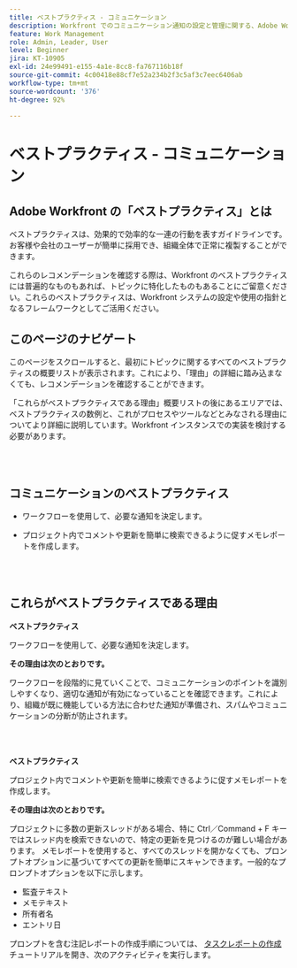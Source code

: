 ```yaml
---
title: ベストプラクティス - コミュニケーション
description: Workfront でのコミュニケーション通知の設定と管理に関する、Adobe Workfront のエキスパートによるベストプラクティスのレコメンデーションについて説明します。
feature: Work Management
role: Admin, Leader, User
level: Beginner
jira: KT-10905
exl-id: 24e99491-e155-4a1e-8cc8-fa767116b18f
source-git-commit: 4c00418e88cf7e52a234b2f3c5af3c7eec6406ab
workflow-type: tm+mt
source-wordcount: '376'
ht-degree: 92%

---
```


# ベストプラクティス - コミュニケーション

## Adobe Workfront の「ベストプラクティス」とは

ベストプラクティスは、効果的で効率的な一連の行動を表すガイドラインです。お客様や会社のユーザーが簡単に採用でき、組織全体で正常に複製することができます。

これらのレコメンデーションを確認する際は、Workfront のベストプラクティスには普遍的なものもあれば、トピックに特化したものもあることにご留意ください。これらのベストプラクティスは、Workfront システムの設定や使用の指針となるフレームワークとしてご活用ください。

## このページのナビゲート

このページをスクロールすると、最初にトピックに関するすべてのベストプラクティスの概要リストが表示されます。これにより、「理由」の詳細に踏み込まなくても、レコメンデーションを確認することができます。

「これらがベストプラクティスである理由」概要リストの後にあるエリアでは、ベストプラクティスの数例と、これがプロセスやツールなどとみなされる理由についてより詳細に説明しています。Workfront インスタンスでの実装を検討する必要があります。

</br>
</br>

## コミュニケーションのベストプラクティス

* ワークフローを使用して、必要な通知を決定します。

* プロジェクト内でコメントや更新を簡単に検索できるように促すメモレポートを作成します。

</br>
</br>

## これらがベストプラクティスである理由

**ベストプラクティス**

ワークフローを使用して、必要な通知を決定します。

**その理由は次のとおりです。**

ワークフローを段階的に見ていくことで、コミュニケーションのポイントを識別しやすくなり、適切な通知が有効になっていることを確認できます。これにより、組織が既に機能している方法に合わせた通知が準備され、スパムやコミュニケーションの分断が防止されます。

</br>
</br>


**ベストプラクティス**

プロジェクト内でコメントや更新を簡単に検索できるように促すメモレポートを作成します。



**その理由は次のとおりです。**

プロジェクトに多数の更新スレッドがある場合、特に Ctrl／Command + F キーではスレッド内を検索できないので、特定の更新を見つけるのが難しい場合があります。 メモレポートを使用すると、すべてのスレッドを開かなくても、プロンプトオプションに基づいてすべての更新を簡単にスキャンできます。一般的なプロンプトオプションを以下に示します。

* 監査テキスト
* メモテキスト
* 所有者名
* エントリ日

プロンプトを含む注記レポートの作成手順については、 [タスクレポートの作成](https://experienceleague.adobe.com/docs/workfront-learn/tutorials-workfront/reporting/basic-reporting/create-a-task-report.html) チュートリアルを開き、次のアクティビティを実行します。


